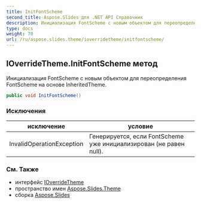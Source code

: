 ```yaml
---
title: InitFontScheme
second_title: Aspose.Slides для .NET API Справочник
description: Инициализация FontScheme с новым объектом для переопределения FontScheme на основе InheritedTheme.
type: docs
weight: 70
url: /ru/aspose.slides.theme/ioverridetheme/initfontscheme/
---
```


## IOverrideTheme.InitFontScheme метод

Инициализация FontScheme с новым объектом для переопределения FontScheme на основе InheritedTheme.

```csharp
public void InitFontScheme()
```

### Исключения

| исключение | условие |
| --- | --- |
| InvalidOperationException | Генерируется, если FontScheme уже инициализирован (не равен null). |

### См. Также

* интерфейс [IOverrideTheme](../../ioverridetheme)
* пространство имен [Aspose.Slides.Theme](../../ioverridetheme)
* сборка [Aspose.Slides](../../../)

<!-- DO NOT EDIT: сгенерировано xmldocmd для Aspose.Slides.dll -->
